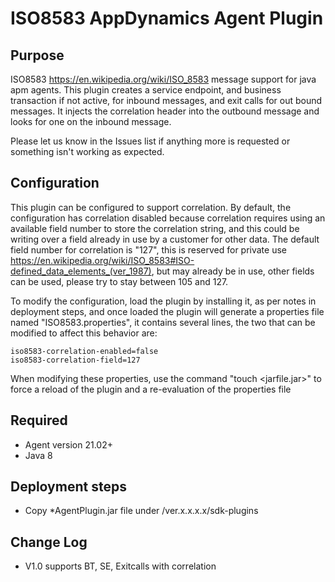 ISO8583 AppDynamics Agent Plugin
==================================

## Purpose ##

ISO8583 https://en.wikipedia.org/wiki/ISO_8583 message support for java apm agents. This plugin creates a service endpoint, and business transaction if not active, for inbound messages, and exit calls for out bound messages. It injects the correlation header into the outbound message and looks for one on the inbound message.

Please let us know in the Issues list if anything more is requested or something isn't working as expected.

## Configuration

This plugin can be configured to support correlation. By default, the configuration has correlation disabled because correlation requires using an available field number to store the correlation string, and this could be writing over a field already in use by a customer for other data. The default field number for correlation is "127", this is reserved for private use https://en.wikipedia.org/wiki/ISO_8583#ISO-defined_data_elements_(ver_1987), but may already be in use, other fields can be used, please try to stay between 105 and 127.

To modify the configuration, load the plugin by installing it, as per notes in deployment steps, and once loaded the plugin will generate a properties file named "ISO8583.properties", it contains several lines, the two that can be modified to affect this behavior are:

    iso8583-correlation-enabled=false
    iso8583-correlation-field=127

When modifying these properties, use the command "touch <jarfile.jar>" to force a reload of the plugin and a re-evaluation of the properties file

## Required

- Agent version 21.02+
- Java 8

## Deployment steps

- Copy *AgentPlugin.jar file under <agent-install-dir>/ver.x.x.x.x/sdk-plugins

## Change Log

- V1.0 supports BT, SE, Exitcalls with correlation
